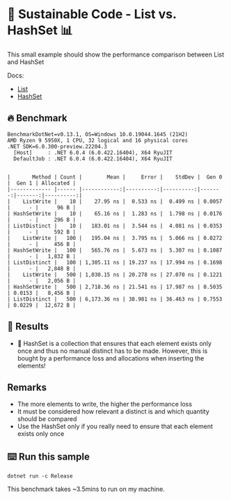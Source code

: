 # 🌳 Sustainable Code - List vs. HashSet 📊

This small example should show the performance comparison between List and HashSet

Docs:
- [List](https://docs.microsoft.com/dotnet/api/system.collections.generic.list-1?view=net-6.0&WT.mc_id=DT-MVP-5001507)
- [HashSet](https://docs.microsoft.com/dotnet/api/system.collections.generic.hashset-1?view=net-6.0&WT.mc_id=DT-MVP-5001507)

## 🔥 Benchmark

```shell
BenchmarkDotNet=v0.13.1, OS=Windows 10.0.19044.1645 (21H2)
AMD Ryzen 9 5950X, 1 CPU, 32 logical and 16 physical cores
.NET SDK=6.0.300-preview.22204.3
  [Host]     : .NET 6.0.4 (6.0.422.16404), X64 RyuJIT
  DefaultJob : .NET 6.0.4 (6.0.422.16404), X64 RyuJIT


|       Method | Count |        Mean |     Error |    StdDev |  Gen 0 |  Gen 1 | Allocated |
|------------- |------ |------------:|----------:|----------:|-------:|-------:|----------:|
|    ListWrite |    10 |    27.95 ns |  0.533 ns |  0.499 ns | 0.0057 |      - |      96 B |
| HashSetWrite |    10 |    65.16 ns |  1.283 ns |  1.798 ns | 0.0176 |      - |     296 B |
| ListDistinct |    10 |   183.01 ns |  3.544 ns |  4.081 ns | 0.0353 |      - |     592 B |
|    ListWrite |   100 |   195.04 ns |  3.795 ns |  5.066 ns | 0.0272 |      - |     456 B |
| HashSetWrite |   100 |   565.76 ns |  5.673 ns |  5.307 ns | 0.1087 |      - |   1,832 B |
| ListDistinct |   100 | 1,305.11 ns | 19.237 ns | 17.994 ns | 0.1698 |      - |   2,848 B |
|    ListWrite |   500 | 1,030.15 ns | 20.278 ns | 27.070 ns | 0.1221 |      - |   2,056 B |
| HashSetWrite |   500 | 2,718.36 ns | 21.541 ns | 17.987 ns | 0.5035 | 0.0153 |   8,456 B |
| ListDistinct |   500 | 6,173.36 ns | 38.981 ns | 36.463 ns | 0.7553 | 0.0229 |  12,672 B |
```



## 🏁 Results

- 🚀 HashSet is a collection that ensures that each element exists only once and thus no manual distinct has to be made. However, this is bought by a performance loss and allocations when inserting the elements!

## Remarks

- The more elements to write, the higher the performance loss
- It must be considered how relevant a distinct is and which quantity should be compared
- Use the HashSet only if you really need to ensure that each element exists only once

## ⌨️ Run this sample

```shell
dotnet run -c Release
```

This benchmark takes ~3.5mins to run on my machine.
